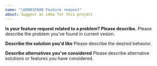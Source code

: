 ```yaml
---
name: "\U0001F680 Feature request"
about: Suggest an idea for this project
---
```


**Is your feature request related to a problem? Please describe.**
Please describe the problem you've found in current vesion.

**Describe the solution you'd like**
Please describe the desired behavior.

**Describe alternatives you've considered**
Please describe alternative solutions or features you have considered.
